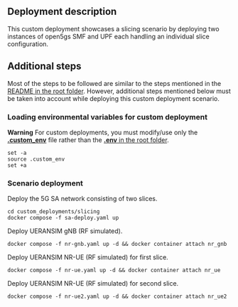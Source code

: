 ## Deployment description

This custom deployment showcases a slicing scenario by deploying two instances of open5gs SMF and UPF each handling an individual slice configuration.

## Additional steps

Most of the steps to be followed are similar to the steps mentioned in the [README in the root folder](../../README.md). However, additional steps mentioned below must be taken into account while deploying this custom deployment scenario.

### Loading environmental variables for custom deployment

**Warning**
For custom deployments, you must modify/use only the [**.custom_env**](.custom_env) file rather than the [**.env** in the root folder](../../.env).

```
set -a
source .custom_env
set +a
```

### Scenario deployment

Deploy the 5G SA network consisting of two slices.

```
cd custom_deployments/slicing
docker compose -f sa-deploy.yaml up
```

Deploy UERANSIM gNB (RF simulated).

```
docker compose -f nr-gnb.yaml up -d && docker container attach nr_gnb
```

Deploy UERANSIM NR-UE (RF simulated) for first slice.

```
docker compose -f nr-ue.yaml up -d && docker container attach nr_ue
```

Deploy UERANSIM NR-UE (RF simulated) for second slice.

```
docker compose -f nr-ue2.yaml up -d && docker container attach nr_ue2
```
